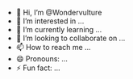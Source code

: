 - 👋 Hi, I’m @Wondervulture
- 👀 I’m interested in ...
- 🌱 I’m currently learning ...
- 💞️ I’m looking to collaborate on ...
- 📫 How to reach me ...
- 😄 Pronouns: ...
- ⚡ Fun fact: ...

<!---
Wondervulture/Wondervulture is a ✨ special ✨ repository because its `README.md` (this file) appears on your GitHub profile.
You can click the Preview link to take a look at your changes.
--->
